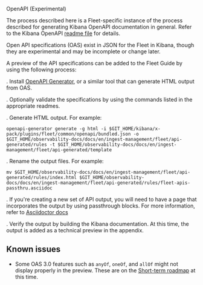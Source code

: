  OpenAPI (Experimental)

The process described here is a Fleet-specific instance of the process described for generating Kibana OpenAPI documentation in general. Refer to the Kibana OpenAPI [readme file](https://github.com/elastic/kibana/tree/main/docs/api-generated) for details.

Open API specifications (OAS) exist in JSON for the Fleet in Kibana, though they are experimental and may be incomplete or change later.

A preview of the API specifications can be added to the Fleet Guide by using the following process:

. Install [OpenAPI Generator](https://openapi-generator.tech/docs/installation),
or a similar tool that can generate HTML output from OAS.

. Optionally validate the specifications by using the commands listed in the appropriate readmes.

. Generate HTML output. For example:

  ```
  openapi-generator generate -g html -i $GIT_HOME/kibana/x-pack/plugins/fleet/common/openapi/bundled.json -o $GIT_HOME/observability-docs/docs/en/ingest-management/fleet/api-generated/rules -t $GIT_HOME/observability-docs/docs/en/ingest-management/fleet/api-generated/template
  ```

. Rename the output files. For example:
  ```
  mv $GIT_HOME/observability-docs/docs/en/ingest-management/fleet/api-generated/rules/index.html $GIT_HOME/observability-docs/docs/en/ingest-management/fleet/api-generated/rules/fleet-apis-passthru.asciidoc
  ```

. If you're creating a new set of API output, you will need to have a page that incorporates the output by using passthrough blocks. For more information, refer to [Asciidoctor docs](https://docs.asciidoctor.org/asciidoc/latest/pass/pass-block/)

. Verify the output by building the Kibana documentation. At this time, the output is added as a technical preview in the appendix.

## Known issues

- Some OAS 3.0 features such as `anyOf`, `oneOf`, and `allOf` might not display properly in the preview. These are on the [Short-term roadmap](https://openapi-generator.tech/docs/roadmap/) at this time.

